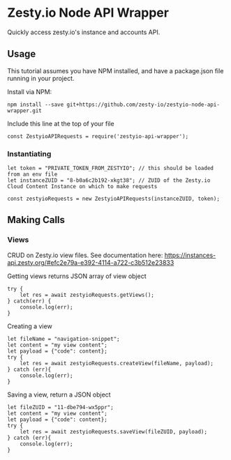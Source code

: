 # Zesty.io Node API Wrapper

Quickly access zesty.io's instance and accounts API.

## Usage

This tutorial assumes you have NPM installed, and have a package.json file running in your project.

Install via NPM:

```
npm install --save git+https://github.com/zesty-io/zestyio-node-api-wrapper.git
```

Include this line at the top of your file

```
const ZestyioAPIRequests = require('zestyio-api-wrapper');
```

### Instantiating

```
let token = "PRIVATE_TOKEN_FROM_ZESTYIO"; // this should be loaded from an env file
let instanceZUID = "8-b0a6c2b192-xkgt38"; // ZUID of the Zesty.io Cloud Content Instance on which to make requests

const zestyioRequests = new ZestyioAPIRequests(instanceZUID, token);

```

## Making Calls

### Views
CRUD on Zesty.io view files. See documentation here:
https://instances-api.zesty.org/#efc2e79a-e392-4114-a722-c3b512e23833

Getting views returns JSON array of view object

```
try {
	let res = await zestyioRequests.getViews();
} catch(err) {
	console.log(err);
}
```

Creating a view

```
let fileName = "navigation-snippet";
let content = "my view content";
let payload = {"code": content};
try {
	let res = await zestyioRequests.createView(fileName, payload);
} catch (err){
	console.log(err);
}

```

Saving a view, return a JSON object

```
let fileZUID = "11-dbe794-wx5ppr";
let content = "my view content";
let payload = {"code": content};
try {
	let res = await zestyioRequests.saveView(fileZUID, payload);
} catch (err){
	console.log(err);
}

```
